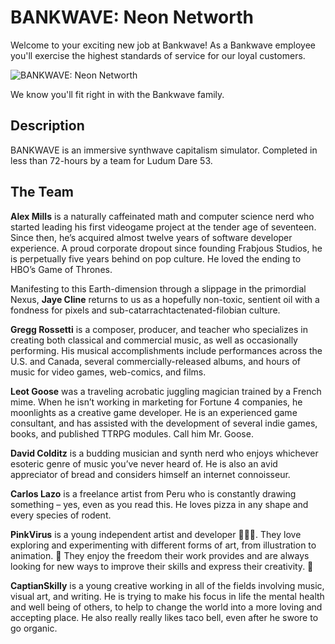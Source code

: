 # BANKWAVE: Neon Networth
Welcome to your exciting new job at Bankwave! As a Bankwave employee you'll exercise the highest standards of service for our loyal customers.

![BANKWAVE: Neon Networth](https://user-images.githubusercontent.com/22620342/235563857-0d008980-649e-4770-b8c0-65e8c4d1643d.png)

We know you'll fit right in with the Bankwave family.

## Description

BANKWAVE is an immersive synthwave capitalism simulator. Completed in less than 72-hours by a team for Ludum Dare 53.

## The Team

**Alex Mills** is a naturally caffeinated math and computer science nerd who started leading his first videogame project at the tender age of seventeen. Since then, he’s acquired almost twelve years of software developer experience. A proud corporate dropout since founding Frabjous Studios, he is perpetually five years behind on pop culture. He loved the ending to HBO’s Game of Thrones.

Manifesting to this Earth-dimension through a slippage in the primordial Nexus, **Jaye Cline** returns to us as a hopefully non-toxic, sentient oil with a fondness for pixels and sub-catarrachtactenated-filobian culture.

**Gregg Rossetti** is a composer, producer, and teacher who specializes in creating both classical and commercial music, as well as occasionally performing. His musical accomplishments include performances across the U.S. and Canada, several commercially-released albums, and hours of music for video games, web-comics, and films.

**Leot Goose** was a traveling acrobatic juggling magician trained by a French mime. When he isn’t working in marketing for Fortune 4 companies, he moonlights as a creative game developer. He is an experienced game consultant, and has assisted with the development of several indie games, books, and published TTRPG modules. Call him Mr. Goose.

**David Colditz** is a budding musician and synth nerd who enjoys whichever esoteric genre of music you’ve never heard of. He is also an avid appreciator of bread and considers himself an internet connoisseur.

**Carlos Lazo** is a freelance artist from Peru who is constantly drawing something – yes, even as you read this. He loves pizza in any shape and every species of rodent.

**PinkVirus** is a young independent artist and developer 🎨👩‍💻. They love exploring and experimenting with different forms of art, from illustration to animation. 🧐 They enjoy the freedom their work provides and are always looking for new ways to improve their skills and express their creativity. 🚀

**CaptianSkilly** is a young creative working in all of the fields involving music, visual art, and writing. He is trying to make his focus in life the mental health and well being of others, to help to change the world into a more loving and accepting place. He also really really likes taco bell, even after he swore to go organic.
